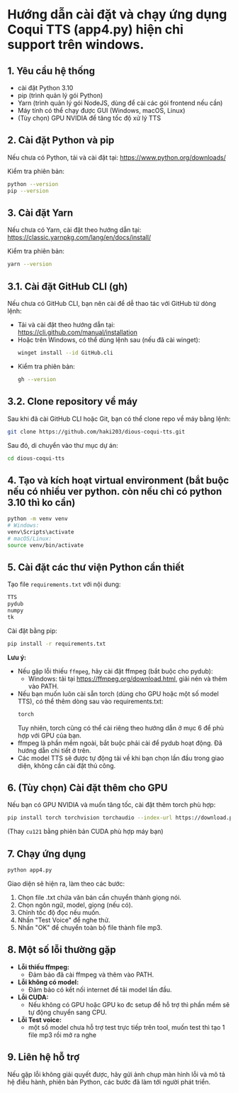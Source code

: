 # Hướng dẫn cài đặt và chạy ứng dụng Coqui TTS (app4.py) hiện chỉ support trên windows.

## 1. Yêu cầu hệ thống

- cài đặt Python 3.10
- pip (trình quản lý gói Python)
- Yarn (trình quản lý gói NodeJS, dùng để cài các gói frontend nếu cần)
- Máy tính có thể chạy được GUI (Windows, macOS, Linux)
- (Tùy chọn) GPU NVIDIA để tăng tốc độ xử lý TTS

## 2. Cài đặt Python và pip

Nếu chưa có Python, tải và cài đặt tại: https://www.python.org/downloads/

Kiểm tra phiên bản:
```bash
python --version
pip --version
```

## 3. Cài đặt Yarn

Nếu chưa có Yarn, cài đặt theo hướng dẫn tại: https://classic.yarnpkg.com/lang/en/docs/install/

Kiểm tra phiên bản:
```bash
yarn --version
```

## 3.1. Cài đặt GitHub CLI (gh)

Nếu chưa có GitHub CLI, bạn nên cài để dễ thao tác với GitHub từ dòng lệnh:

- Tải và cài đặt theo hướng dẫn tại: https://cli.github.com/manual/installation
- Hoặc trên Windows, có thể dùng lệnh sau (nếu đã cài winget):
  ```bash
  winget install --id GitHub.cli
  ```
- Kiểm tra phiên bản:
  ```bash
  gh --version
  ```

## 3.2. Clone repository về máy

Sau khi đã cài GitHub CLI hoặc Git, bạn có thể clone repo về máy bằng lệnh:

```bash
git clone https://github.com/haki203/dious-coqui-tts.git
```
Sau đó, di chuyển vào thư mục dự án:

```bash
cd dious-coqui-tts
```

## 4. Tạo và kích hoạt virtual environment (bắt buộc nếu có nhiều ver python. còn nếu chỉ có python 3.10 thì ko cần)

```bash
python -m venv venv
# Windows:
venv\Scripts\activate
# macOS/Linux:
source venv/bin/activate
```

## 5. Cài đặt các thư viện Python cần thiết

Tạo file `requirements.txt` với nội dung:
```txt
TTS
pydub
numpy
tk
```

Cài đặt bằng pip:
```bash
pip install -r requirements.txt
```

**Lưu ý:**
- Nếu gặp lỗi thiếu `ffmpeg`, hãy cài đặt ffmpeg (bắt buộc cho pydub):
  - Windows: tải tại https://ffmpeg.org/download.html, giải nén và thêm vào PATH.
- Nếu bạn muốn luôn cài sẵn torch (dùng cho GPU hoặc một số model TTS), có thể thêm dòng sau vào requirements.txt:
  ```txt
  torch
  ```
  Tuy nhiên, torch cũng có thể cài riêng theo hướng dẫn ở mục 6 để phù hợp với GPU của bạn.
- ffmpeg là phần mềm ngoài, bắt buộc phải cài để pydub hoạt động. Đã hướng dẫn chi tiết ở trên.
- Các model TTS sẽ được tự động tải về khi bạn chọn lần đầu trong giao diện, không cần cài đặt thủ công.

## 6. (Tùy chọn) Cài đặt thêm cho GPU

Nếu bạn có GPU NVIDIA và muốn tăng tốc, cài đặt thêm torch phù hợp:
```bash
pip install torch torchvision torchaudio --index-url https://download.pytorch.org/whl/cu121
```
(Thay `cu121` bằng phiên bản CUDA phù hợp máy bạn)

## 7. Chạy ứng dụng

```bash
python app4.py
```

Giao diện sẽ hiện ra, làm theo các bước:
1. Chọn file .txt chứa văn bản cần chuyển thành giọng nói.
2. Chọn ngôn ngữ, model, giọng (nếu có).
3. Chỉnh tốc độ đọc nếu muốn.
4. Nhấn "Test Voice" để nghe thử.
5. Nhấn "OK" để chuyển toàn bộ file thành file mp3.

## 8. Một số lỗi thường gặp

- **Lỗi thiếu ffmpeg:**
  - Đảm bảo đã cài ffmpeg và thêm vào PATH.
- **Lỗi không có model:**
  - Đảm bảo có kết nối internet để tải model lần đầu.
- **Lỗi CUDA:**
  - Nếu không có GPU hoặc GPU ko đc setup để hỗ trợ thì phần mềm sẽ tự động chuyển sang CPU.
- **Lỗi Test voice:**
  - một số model chưa hỗ trợ test trực tiếp trên tool, muốn test thì tạo 1 file mp3 rồi mở ra nghe
## 9. Liên hệ hỗ trợ

Nếu gặp lỗi không giải quyết được, hãy gửi ảnh chụp màn hình lỗi và mô tả hệ điều hành, phiên bản Python, các bước đã làm tới người phát triển. 